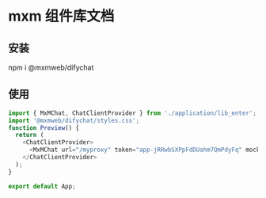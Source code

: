 # mxm 组件库文档

## 安装

npm i @mxmweb/difychat

## 使用

```ts
import { MxMChat, ChatClientProvider } from './application/lib_enter';
import '@mxmweb/difychat/styles.css';
function Preview() {
  return (
    <ChatClientProvider>
      <MxMChat url="/myproxy" token="app-jRRwbSXPpFdDUahm7QmPdyFq" mock={false} />
    </ChatClientProvider>
  );
}

export default App;
```
